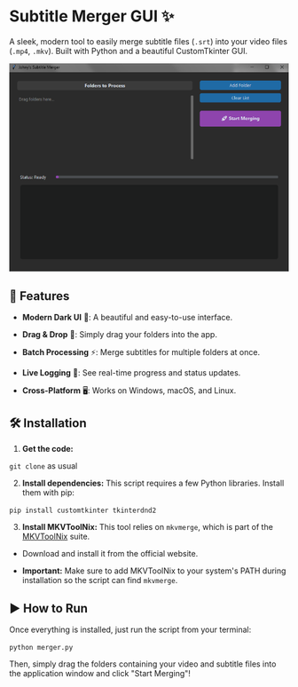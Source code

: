 # Subtitle Merger GUI ✨

A sleek, modern tool to easily merge subtitle files (`.srt`) into your video files (`.mp4`, `.mkv`). Built with Python and a beautiful CustomTkinter GUI.

![gui](https://raw.githubusercontent.com/JohnySir/Subtitle-Merger-GUI/refs/heads/V3/images/v3.png "gui") 

## 🚀 Features

* **Modern Dark UI** 🎨: A beautiful and easy-to-use interface.

* **Drag & Drop** 📁: Simply drag your folders into the app.

* **Batch Processing** ⚡: Merge subtitles for multiple folders at once.

* **Live Logging** 📝: See real-time progress and status updates.

* **Cross-Platform** 🖥️: Works on Windows, macOS, and Linux.

## 🛠️ Installation

1. **Get the code:**

`git clone` as usual


2. **Install dependencies:**
This script requires a few Python libraries. Install them with pip:

`pip install customtkinter tkinterdnd2`


3. **Install MKVToolNix:**
This tool relies on `mkvmerge`, which is part of the [MKVToolNix](https://mkvtoolnix.download/downloads.html) suite.

* Download and install it from the official website.

* **Important:** Make sure to add MKVToolNix to your system's PATH during installation so the script can find `mkvmerge`.

## ▶️ How to Run

Once everything is installed, just run the script from your terminal:

`python merger.py`


Then, simply drag the folders containing your video and subtitle files into the application window and click "Start Merging"!

